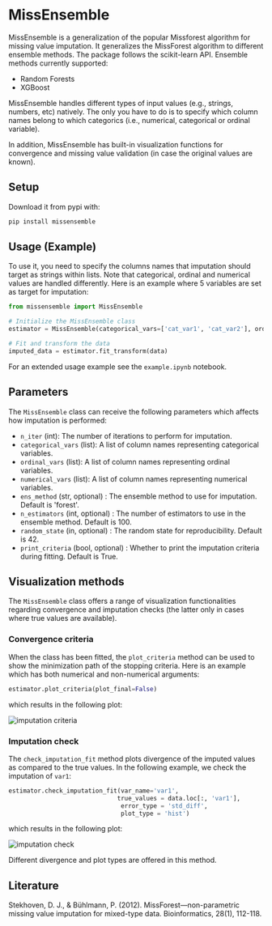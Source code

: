 # MissEnsemble

MissEnsemble is a generalization of the popular Missforest algorithm for missing value imputation. It generalizes the MissForest algorithm to different ensemble methods. The package follows the scikit-learn API. Ensemble methods currently supported: 

- Random Forests
- XGBoost

MissEnsemble handles different types of input values (e.g., strings, numbers, etc) natively. The only you have to do is to specify which column names belong to which categorics (i.e., numerical, categorical or ordinal variable).

In addition, MissEnsemble has built-in visualization functions for convergence and missing value validation (in case the original values are known).

## Setup
Download it from pypi with:

```bash
pip install missensemble
```

## Usage (Example)

To use it, you need to specify the columns names that imputation should target as strings within lists. Note that categorical, ordinal and numerical values are handled differently. Here is an example where 5 variables are set as target for imputation:

```python
from missensemble import MissEnsemble

# Initialize the MissEnsemble class
estimator = MissEnsemble(categorical_vars=['cat_var1', 'cat_var2'], ordinal_vars=['ord_var'], numerical_vars=['num_var1', 'num_var2'])

# Fit and transform the data
imputed_data = estimator.fit_transform(data)
```
For an extended usage example see the `example.ipynb` notebook. 

## Parameters
The `MissEnsemble` class can receive the following parameters which affects how imputation is performed:

- `n_iter` (int): The number of iterations to perform for imputation.
- `categorical_vars` (list): A list of column names representing categorical variables.
- `ordinal_vars` (list): A list of column names representing ordinal variables.
- `numerical_vars` (list): A list of column names representing numerical variables.
- `ens_method` (str, optional) : The ensemble method to use for imputation. Default is 'forest'.
- `n_estimators` (int, optional) : The number of estimators to use in the ensemble method. Default is 100.
- `random_state` (in, optional) : The random state for reproducibility. Default is 42.
- `print_criteria` (bool, optional) : Whether to print the imputation criteria during fitting. Default is True.

## Visualization methods
The `MissEnsemble` class offers a range of visualization functionalities regarding convergence and imputation checks (the latter only in cases where true values are available).

### Convergence criteria
When the class has been fitted, the `plot_criteria` method can be used to show the minimization path of the stopping criteria. Here is an example which has both numerical and non-numerical arguments: 

```python
estimator.plot_criteria(plot_final=False)
```

which results in the following plot:

![imputation criteria](docs/images/imputation_criteria.png)

### Imputation check
The `check_imputation_fit` method plots divergence of the imputed values as compared to the true values. In the following example, we check the imputation of `var1`: 

```python
estimator.check_imputation_fit(var_name='var1',
                              true_values = data.loc[:, 'var1'], 
                               error_type = 'std_diff', 
                               plot_type = 'hist')
```

which results in the following plot:

![imputation check](docs/images/imputation_check.png)

Different divergence and plot types are offered in this method. 

## Literature
Stekhoven, D. J., & Bühlmann, P. (2012). MissForest—non-parametric missing value imputation for mixed-type data. Bioinformatics, 28(1), 112-118.

